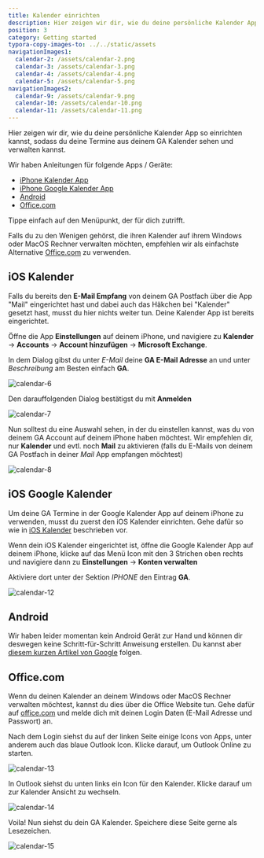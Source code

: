 ```yaml
---
title: Kalender einrichten
description: Hier zeigen wir dir, wie du deine persönliche Kalender App so einrichten kannst, dass du die Termine aus deinem GA Kalender dort sehen kannst.
position: 3
category: Getting started
typora-copy-images-to: ../../static/assets
navigationImages1:
  calendar-2: /assets/calendar-2.png
  calendar-3: /assets/calendar-3.png
  calendar-4: /assets/calendar-4.png
  calendar-5: /assets/calendar-5.png
navigationImages2:
  calendar-9: /assets/calendar-9.png
  calendar-10: /assets/calendar-10.png
  calendar-11: /assets/calendar-11.png
---
```


Hier zeigen wir dir, wie du deine persönliche Kalender App so einrichten kannst, sodass du deine Termine aus deinem GA Kalender sehen und verwalten kannst.

Wir haben Anleitungen für folgende Apps / Geräte:

- [iPhone Kalender App](#ios-kalender)
- [iPhone Google Kalender App](#ios-google-kalender)
- [Android](#android)
- [Office.com](#officecom)

Tippe einfach auf den Menüpunkt, der für dich zutrifft.

Falls du zu den Wenigen gehörst, die ihren Kalender auf ihrem Windows oder MacOS Rechner verwalten möchten, empfehlen wir als einfachste Alternative [Office.com](#officecom) zu verwenden.

## iOS Kalender

<alert>

Falls du bereits den **E-Mail Empfang** von deinem GA Postfach über die App "Mail" eingerichtet hast und dabei auch das Häkchen bei "Kalender" gesetzt hast, musst du hier nichts weiter tun. Deine Kalender App ist bereits eingerichtet.

</alert>

Öffne die App **Einstellungen** auf deinem iPhone, und navigiere zu **Kalender** → **Accounts** → **Account hinzufügen** → **Microsoft Exchange**.

<image-row :images="navigationImages1"></image-row>

In dem Dialog gibst du unter *E-Mail* deine **GA E-Mail Adresse** an und unter *Beschreibung* am Besten einfach **GA**.

<img src="/assets/calendar-6.png" alt="calendar-6" title="calendar-6" class="max-w-xs mx-auto" />

Den darauffolgenden Dialog bestätigst du mit **Anmelden**

<img src="/assets/calendar-7.png" alt="calendar-7" title="calendar-7" class="max-w-xs mx-auto" />

Nun solltest du eine Auswahl sehen, in der du einstellen kannst, was du von deinem GA Account auf deinem iPhone haben möchtest. Wir empfehlen dir, nur **Kalender** und evtl. noch **Mail** zu aktivieren (falls du E-Mails von deinem GA Postfach in deiner *Mail* App empfangen möchtest)

<img src="/assets/calendar-8.png" alt="calendar-8" title="calendar-8" class="max-w-xs mx-auto" />

## iOS Google Kalender

<alert>

Um deine GA Termine in der Google Kalender App auf deinem iPhone zu verwenden, musst du zuerst den iOS Kalender einrichten. Gehe dafür so wie in [iOS Kalender](#ios-kalender) beschrieben vor.

</alert>

Wenn dein iOS Kalender eingerichtet ist, öffne die Google Kalender App auf deinem iPhone, klicke auf das Menü Icon mit den 3 Strichen oben rechts und navigiere dann zu **Einstellungen** → **Konten verwalten**

<image-row :images="navigationImages2"></image-row>

Aktiviere dort unter der Sektion *IPHONE* den Eintrag **GA**.

<img src="/assets/calendar-12.png" alt="calendar-12" title="calendar-12" class="max-w-xs mx-auto" />

## Android

Wir haben leider momentan kein Android Gerät zur Hand und können dir deswegen keine Schritt-für-Schritt Anweisung erstellen. Du kannst aber [diesem kurzen Artikel von Google](https://support.google.com/work/android/answer/9412194?hl=de) folgen.

## Office.com

Wenn du deinen Kalender an deinem Windows oder MacOS Rechner verwalten möchtest, kannst du dies über die Office Website tun. Gehe dafür auf [office.com](https://www.office.com/) und melde dich mit deinen Login Daten (E-Mail Adresse und Passwort) an.

Nach dem Login siehst du auf der linken Seite einige Icons von Apps, unter anderem auch das blaue Outlook Icon. Klicke darauf, um Outlook Online zu starten.

![calendar-13](/assets/calendar-13.png)

In Outlook siehst du unten links ein Icon für den Kalender. Klicke darauf um zur Kalender Ansicht zu wechseln.

![calendar-14](/assets/calendar-14.png)

Voila! Nun siehst du dein GA Kalender. Speichere diese Seite gerne als Lesezeichen.

![calendar-15](/assets/calendar-15.png)


